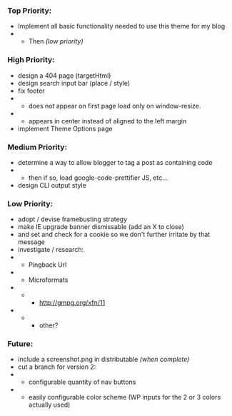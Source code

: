 ### Top Priority:
+ Implement all basic functionality needed to use this theme for my blog
+ + Then *(low priority)*


### High Priority:
+ design a 404 page (targetHtml)
+ design search input bar (place / style)
+ fix footer
+ + does not appear on first page load only on window-resize.
+ + appears in center instead of aligned to the left margin
+ implement Theme Options page

### Medium Priority:
+ determine a way to allow blogger to tag a post as containing code
+ + then if so, load google-code-prettifier JS, etc...
+ design CLI output style	

### Low Priority:
+ adopt / devise framebusting strategy
+ make IE upgrade banner dismissable (add an X to close)
+ and set and check for a cookie so we don't further irritate by that message
+ investigate / research:
+ + Pingback Url
+ + Microformats
+ + + http://gmpg.org/xfn/11
+ + + other?

### Future:
+ include a screenshot.png in distributable *(when complete)*
+ cut a branch for version 2:
+ + configurable quantity of nav buttons
+ + easily configurable color scheme (WP inputs for the 2 or 3 colors actually used)
